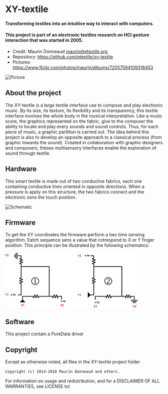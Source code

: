 # XY-textile
#### Transforming textiles into an intuitive way to interact with computers.
#### This project is part of an electronic textiles research on HCI gesture interaction that was started in 2005.
- Credit: Maurin Donneaud <maurin@etextile.org>
- Repository: https://github.com/etextile/xy-textile
- Pictures: https://www.flickr.com/photos/maurin/albums/72057594109318453

![Picture](https://farm1.staticflickr.com/151/415702494_c5f5f388be_o_d.jpg)

## About the project
The XY-textile is a large textile interface use to compose and play electronic music. By its size, its texture, its flexibility and its transparency, this textile interface involves the whole body in the musical interpretation. Like a music score, the graphics represented on the fabric, give to the composer the ability to locate and play every sounds and sound controls. Thus, for each piece of music, a graphic partition is carried out. The idea behind this project is also to develop an opposite approach to a classical process (from graphic towards the sound). Created in collaboration with graphic designers and composers, theses multisensory interfaces enable the exploration of sound through textile.

## Hardware
This smart textile is made out of two conductive fabrics, each one containing conductive lines oriented in opposite directions.
When a pressure is apply on this structure, the two fabrics connect and the electronic sens the touch position.

![Schematic](https://farm1.staticflickr.com/176/429687135_4d1ef7704b_o_d.gif)

## Firmware
To get the XY coordinates the firmware perform a two time sensing algorithm.
Eatch sequence sens a value that cotrespond to X or Y finger position.
This principle can be illustrated by the following schematics:

![Schematic](https://github.com/etextile/xy-textile/blob/master/docs/Schematic.gif)

## Software
This project contain a PureData driver

## Copyright
Except as otherwise noted, all files in the XY-textile project folder

    Copyright (c) 2014-2018 Maurin Donneaud and others.

For information on usage and redistribution, and for a DISCLAIMER OF ALL
WARRANTIES, see LICENSE.txt
